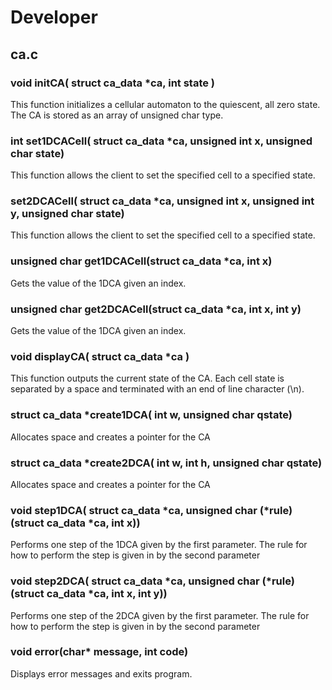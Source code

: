 

# Developer
  
## ca.c
  
### void initCA( struct ca_data *ca, int state )
This function initializes a cellular automaton to 
the quiescent, all zero state. The CA is stored as an array of unsigned char type.
  
### int set1DCACell( struct ca_data *ca, unsigned int x, unsigned char state)
This function allows the client to set the specified cell to a specified state.  
  
### set2DCACell( struct ca_data *ca, unsigned int x, unsigned int y, unsigned char state)
This function allows the client to set the specified cell to a specified state.  
  
### unsigned char get1DCACell(struct ca_data *ca, int x)
Gets the value of the 1DCA given an index.
  
### unsigned char get2DCACell(struct ca_data *ca, int x, int y)
Gets the value of the 1DCA given an index.
  
### void displayCA( struct ca_data *ca )
This function outputs the current state of the CA. Each cell state is separated by 
a space and terminated with an end of line character (\n). 

### struct ca_data *create1DCA( int w, unsigned char qstate)
Allocates space and creates a pointer for the CA 
  
### struct ca_data *create2DCA( int w, int h, unsigned char qstate)
Allocates space and creates a pointer for the CA 
  
### void step1DCA( struct ca_data *ca, unsigned char (*rule)(struct ca_data *ca, int x))
Performs one step of the 1DCA given by the first parameter. The rule for how to perform the step is given in by the second parameter
  
### void step2DCA( struct ca_data *ca, unsigned char (*rule)(struct ca_data *ca, int x, int y))
Performs one step of the 2DCA given by the first parameter. The rule for how to perform the step is given in by the second parameter
  
### void error(char* message, int code)
Displays error messages and exits program.